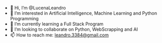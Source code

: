 - 👋 Hi, I’m @LucenaLeandro
- 👀 I’m interested in Artificial Intelligence, Machine Learning and Python Programming
- 🌱 I’m currently learning a Full Stack Program
- 💞️ I’m looking to collaborate on Python, WebScrapping and AI
- 📫 How to reach me: leandro.3384@gmail.com

<!---
LucenaLeandro/LucenaLeandro is a ✨ special ✨ repository because its `README.md` (this file) appears on your GitHub profile.
You can click the Preview link to take a look at your changes.
--->
